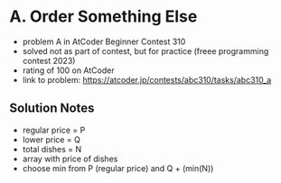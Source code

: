 # A. Order Something Else

* problem A in AtCoder Beginner Contest 310
* solved not as part of contest, but for practice (freee programming contest 2023)
* rating of 100 on AtCoder
* link to problem: https://atcoder.jp/contests/abc310/tasks/abc310_a

## Solution Notes

* regular price = P
* lower price = Q
* total dishes = N
* array with price of dishes
* choose min from P (regular price) and Q + (min(N))